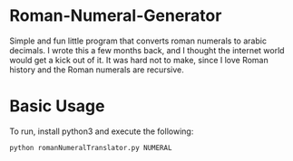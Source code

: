 # Roman-Numeral-Generator
Simple and fun little program that converts roman numerals to arabic decimals. I wrote this a few months back, and I thought the internet world would get a kick out of it. It was hard not to make, since I love Roman history and the Roman numerals are recursive. 

# Basic Usage
To run, install python3 and execute the following:

```
python romanNumeralTranslator.py NUMERAL
```


